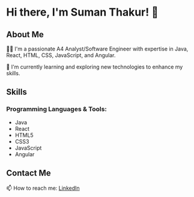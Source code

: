 # Hi there, I'm Suman Thakur! 👋

## About Me

👨‍💻 I'm a passionate A4 Analyst/Software Engineer with expertise in Java, React, HTML, CSS, JavaScript, and Angular.

🌱 I'm currently learning and exploring new technologies to enhance my skills.

## Skills

### Programming Languages & Tools:
- Java
- React
- HTML5
- CSS3
- JavaScript
- Angular

## Contact Me

📫 How to reach me: [LinkedIn](https://www.linkedin.com/in/suman-thakur)
